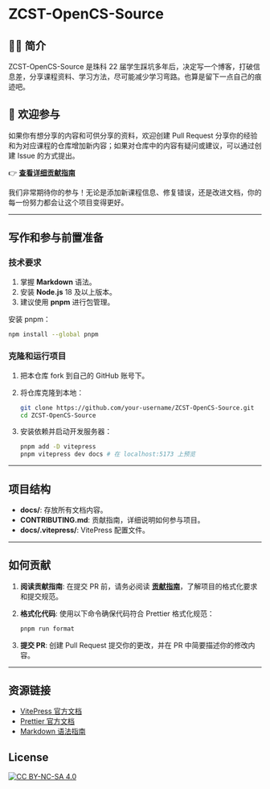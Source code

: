 # ZCST-OpenCS-Source

## 👨‍💻 简介

ZCST-OpenCS-Source 是珠科 22 届学生踩坑多年后，决定写一个博客，打破信息差，分享课程资料、学习方法，尽可能减少学习弯路。也算是留下一点自己的痕迹吧。

## 📖 欢迎参与

如果你有想分享的内容和可供分享的资料，欢迎创建 Pull Request 分享你的经验和为对应课程的仓库增加新内容；如果对仓库中的内容有疑问或建议，可以通过创建 Issue 的方式提出。

👉 **[查看详细贡献指南](CONTRIBUTING.md)**

我们非常期待你的参与！无论是添加新课程信息、修复错误，还是改进文档，你的每一份努力都会让这个项目变得更好。

---

## 写作和参与前置准备

### 技术要求

1. 掌握 **Markdown** 语法。
2. 安装 **Node.js** 18 及以上版本。
3. 建议使用 **pnpm** 进行包管理。

安装 pnpm：

```bash
npm install --global pnpm
```

### 克隆和运行项目

1. 把本仓库 fork 到自己的 GitHub 账号下。
2. 将仓库克隆到本地：

   ```bash
   git clone https://github.com/your-username/ZCST-OpenCS-Source.git
   cd ZCST-OpenCS-Source
   ```

3. 安装依赖并启动开发服务器：

   ```bash
   pnpm add -D vitepress
   pnpm vitepress dev docs # 在 localhost:5173 上预览
   ```

---

## 项目结构

- **docs/**: 存放所有文档内容。
- **CONTRIBUTING.md**: 贡献指南，详细说明如何参与项目。
- **docs/.vitepress/**: VitePress 配置文件。

---

## 如何贡献

1. **阅读贡献指南**: 在提交 PR 前，请务必阅读 **[贡献指南](CONTRIBUTING.md)**，了解项目的格式化要求和提交规范。
2. **格式化代码**: 使用以下命令确保代码符合 Prettier 格式化规范：

   ```bash
   pnpm run format
   ```

3. **提交 PR**: 创建 Pull Request 提交你的更改，并在 PR 中简要描述你的修改内容。

---

## 资源链接

- [VitePress 官方文档](https://vitepress.dev/)
- [Prettier 官方文档](https://prettier.io/)
- [Markdown 语法指南](https://www.markdownguide.org/)

## License

[![CC BY-NC-SA 4.0](https://licensebuttons.net/l/by-nc-sa/4.0/88x31.png)](https://creativecommons.org/licenses/by-nc-sa/4.0/)
